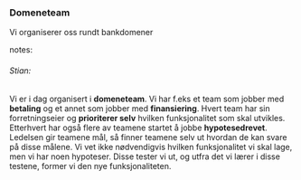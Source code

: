 ### Domeneteam

Vi organiserer oss rundt bankdomener


notes:
###### Stian:

Vi er i dag organisert i **domeneteam**. Vi har f.eks et team som jobber med **betaling** og et annet som jobber med **finansiering**. Hvert team har sin forretningseier og **prioriterer selv** hvilken funksjonalitet som skal utvikles. Etterhvert har også flere av teamene startet å jobbe **hypotesedrevet**. Ledelsen gir teamene mål, så finner teamene selv ut hvordan de kan svare på disse målene. Vi vet ikke nødvendigvis hvilken funksjonalitet vi skal lage, men vi har noen hypoteser. Disse tester vi ut, og utfra det vi lærer i disse testene, former vi den nye funksjonaliteten. 

